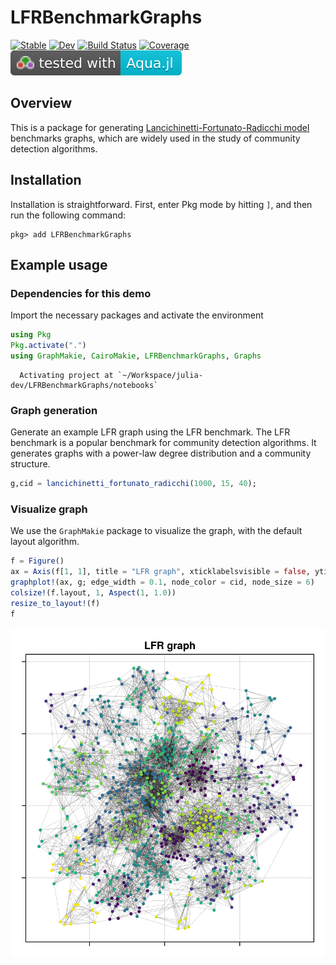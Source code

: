 # LFRBenchmarkGraphs

[![Stable](https://img.shields.io/badge/docs-stable-blue.svg)](https://fcdimitr.github.io/LFRBenchmarkGraphs.jl/stable/)
[![Dev](https://img.shields.io/badge/docs-dev-blue.svg)](https://fcdimitr.github.io/LFRBenchmarkGraphs.jl/dev/)
[![Build Status](https://github.com/fcdimitr/LFRBenchmarkGraphs.jl/actions/workflows/CI.yml/badge.svg?branch=main)](https://github.com/fcdimitr/LFRBenchmarkGraphs.jl/actions/workflows/CI.yml?query=branch%3Amain)
[![Coverage](https://codecov.io/gh/fcdimitr/LFRBenchmarkGraphs.jl/branch/main/graph/badge.svg)](https://codecov.io/gh/fcdimitr/LFRBenchmarkGraphs.jl)
[![Aqua QA](https://raw.githubusercontent.com/JuliaTesting/Aqua.jl/master/badge.svg)](https://github.com/JuliaTesting/Aqua.jl)

## Overview

This is a package for generating [Lancichinetti-Fortunato-Radicchi
model](https://en.wikipedia.org/wiki/Lancichinetti-Fortunato-Radicchi_benchmark) benchmarks graphs,
which are widely used in the study of community detection algorithms.

## Installation

Installation is straightforward. First, enter Pkg mode by hitting `]`, and then run the following command:

```julia-repl
pkg> add LFRBenchmarkGraphs
```

## Example usage

### Dependencies for this demo
Import the necessary packages and activate the environment

````julia
using Pkg
Pkg.activate(".")
using GraphMakie, CairoMakie, LFRBenchmarkGraphs, Graphs
````

````
  Activating project at `~/Workspace/julia-dev/LFRBenchmarkGraphs/notebooks`

````

### Graph generation

Generate an example LFR graph using the LFR benchmark. The LFR benchmark is a popular benchmark
for community detection algorithms. It generates graphs with a power-law degree distribution and a
community structure.

````julia
g,cid = lancichinetti_fortunato_radicchi(1000, 15, 40);
````

### Visualize graph

We use the `GraphMakie` package to visualize the graph, with the default layout algorithm.

````julia
f = Figure()
ax = Axis(f[1, 1], title = "LFR graph", xticklabelsvisible = false, yticklabelsvisible = false)
graphplot!(ax, g; edge_width = 0.1, node_color = cid, node_size = 6)
colsize!(f.layout, 1, Aspect(1, 1.0))
resize_to_layout!(f)
f
````
![](docs/src/assets/demo-lfr.png)
